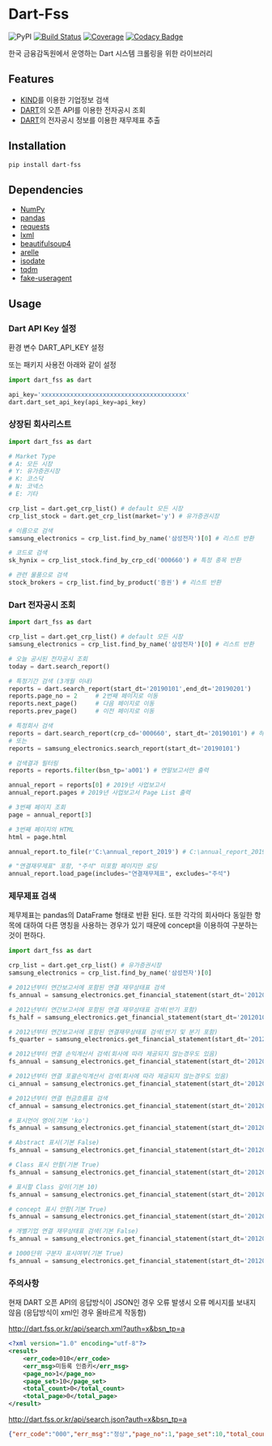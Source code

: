 # Dart-Fss
![PyPI](https://img.shields.io/pypi/v/dart-fss.svg)
[![Build Status](https://travis-ci.com/josw123/dart-fss.svg?branch=master)](https://travis-ci.com/josw123/dart-fss)
[![Coverage](https://codecov.io/gh/josw123/dart-fss/branch/master/graphs/badge.svg)](https://codecov.io/gh/josw123/dart-fss)
[![Codacy Badge](https://api.codacy.com/project/badge/Grade/7ebb506ba99d4a22b2bbcda2d85b3bde)](https://www.codacy.com/app/josw123/dart-fss?utm_source=github.com&amp;utm_medium=referral&amp;utm_content=josw123/dart-fss&amp;utm_campaign=Badge_Grade)

한국 금융감독원에서 운영하는 Dart 시스템 크롤링을 위한 라이브러리

## Features

-   [KIND](http://kind.krx.co.kr)를 이용한 기업정보 검색
-   [DART](http://dart.fss.or.kr)의 오픈 API를 이용한 전자공시 조회
-   [DART](http://dart.fss.or.kr)의 전자공시 정보를 이용한 재무제표 추출

## Installation
```bash
pip install dart-fss
```

## Dependencies

-   [NumPy](https://www.numpy.org/)
-   [pandas](https://pandas.pydata.org/)
-   [requests](http://docs.python-requests.org/en/master/)
-   [lxml](https://github.com/lxml/lxml)
-   [beautifulsoup4](https://www.crummy.com/software/BeautifulSoup/)
-   [arelle](http://arelle.org/)
-   [isodate](https://github.com/gweis/isodate/)
-   [tqdm](https://github.com/tqdm/tqdm)
-   [fake-useragent](https://github.com/hellysmile/fake-useragent)

## Usage

### Dart API Key 설정

환경 변수 DART_API_KEY 설정

또는 패키지 사용전 아래와 같이 설정

```python
import dart_fss as dart

api_key='xxxxxxxxxxxxxxxxxxxxxxxxxxxxxxxxxxxxxxxx' 
dart.dart_set_api_key(api_key=api_key)
```

### 상장된 회사리스트
```python
import dart_fss as dart

# Market Type
# A: 모든 시장
# Y: 유가증권시장
# K: 코스닥
# N: 코넥스
# E: 기타

crp_list = dart.get_crp_list() # default 모든 시장
crp_list_stock = dart.get_crp_list(market='y') # 유가증권시장

# 이름으로 검색
samsung_electronics = crp_list.find_by_name('삼성전자')[0] # 리스트 반환

# 코드로 검색
sk_hynix = crp_list_stock.find_by_crp_cd('000660') # 특정 종목 반환

# 관련 물품으로 검색
stock_brokers = crp_list.find_by_product('증권') # 리스트 반환
```

### Dart 전자공시 조회

```python
import dart_fss as dart

crp_list = dart.get_crp_list() # default 모든 시장
samsung_electronics = crp_list.find_by_name('삼성전자')[0] # 리스트 반환

# 오늘 공시된 전자공시 조회
today = dart.search_report() 

# 특정기간 검색 (3개월 이내)
reports = dart.search_report(start_dt='20190101',end_dt='20190201')
reports.page_no = 2     # 2번째 페이지로 이동
reports.next_page()     # 다음 페이지로 이동
reports.prev_page()     # 이전 페이지로 이동

# 특정회사 검색 
reports = dart.search_report(crp_cd='000660', start_dt='20190101') # 하이닉스
# 또는
reports = samsung_electronics.search_report(start_dt='20190101')

# 검색결과 필터링
reports = reports.filter(bsn_tp='a001') # 연말보고서만 출력

annual_report = reports[0] # 2019년 사업보고서
annual_report.pages # 2019년 사업보고서 Page List 출력

# 3번째 페이지 조회
page = annual_report[3]

# 3번째 페이지의 HTML 
html = page.html

annual_report.to_file(r'C:\annual_report_2019') # C:\annual_report_2019에 사업보고서 저장(html 파일 형태로 파일별로 저장)

# "연결재무제표" 포함, "주석" 미포함 페이지만 로딩
annual_report.load_page(includes="연결재무제표", excludes="주석")
```

### 제무제표 검색

제무제표는 pandas의 DataFrame 형태로 반환 된다.
또한 각각의 회사마다 동일한 항목에 대하여 다른 명칭을 사용하는 경우가 있기 때문에 concept을 이용하여 구분하는 것이 편하다.

```python
import dart_fss as dart

crp_list = dart.get_crp_list() # 유가증권시장
samsung_electronics = crp_list.find_by_name('삼성전자')[0]

# 2012년부터 연간보고서에 포함된 연결 재무상태표 검색
fs_annual = samsung_electronics.get_financial_statement(start_dt='20120101')

# 2012년부터 연간보고서에 포함된 연결 재무상태표 검색(반기 포함)
fs_half = samsung_electronics.get_financial_statement(start_dt='20120101', report_tp='half')

# 2012년부터 연간보고서에 포함된 연결재무상태표 검색(반기 및 분기 포함)
fs_quarter = samsung_electronics.get_financial_statement(start_dt='20120101', report_tp='quarter')

# 2012년부터 연결 손익계산서 검색(회사에 따라 제공되지 않는경우도 있음)
fs_annual = samsung_electronics.get_financial_statement(start_dt='20120101', fs_tp='is')

# 2012년부터 연결 포괄손익계산서 검색(회사에 따라 제공되지 않는경우도 있음)
ci_annual = samsung_electronics.get_financial_statement(start_dt='20120101', fs_tp='ci')

# 2012년부터 연결 현금흐름표 검색
cf_annual = samsung_electronics.get_financial_statement(start_dt='20120101', fs_tp='cf')

# 표시언어 영어(기본 'ko')
fs_annual = samsung_electronics.get_financial_statement(start_dt='20120101', lang='en')

# Abstract 표시(기본 False)
fs_annual = samsung_electronics.get_financial_statement(start_dt='20120101', show_abstract=True)

# Class 표시 안함(기본 True)
fs_annual = samsung_electronics.get_financial_statement(start_dt='20120101', show_class=False)

# 표시할 Class 깊이(기본 10)
fs_annual = samsung_electronics.get_financial_statement(start_dt='20120101', show_depth=3)

# concept 표시 안함(기본 True)
fs_annual = samsung_electronics.get_financial_statement(start_dt='20120101', show_concept=False)

# 개별기업 연결 재무상태표 검색(기본 False)
fs_annual = samsung_electronics.get_financial_statement(start_dt='20120101', separate=True)

# 1000단위 구분자 표시여부(기본 True)
fs_annual = samsung_electronics.get_financial_statement(start_dt='20120101', separator=False)

```

### 주의사항

현재 DART 오픈 API의 응답방식이 JSON인 경우 오류 발생시 오류 메시지를 보내지 않음
(응답방식이 xml인 경우 올바르게 작동함)

http://dart.fss.or.kr/api/search.xml?auth=x&bsn_tp=a
```xml
<?xml version="1.0" encoding="utf-8"?>
<result>
    <err_code>010</err_code>
    <err_msg>미등록 인증키</err_msg>
    <page_no>1</page_no>
    <page_set>10</page_set>
    <total_count>0</total_count>
    <total_page>0</total_page>
</result>
```

http://dart.fss.or.kr/api/search.json?auth=x&bsn_tp=a
```json
{"err_code":"000","err_msg":"정상","page_no":1,"page_set":10,"total_count":0,"total_page":0,"list":[]}
```